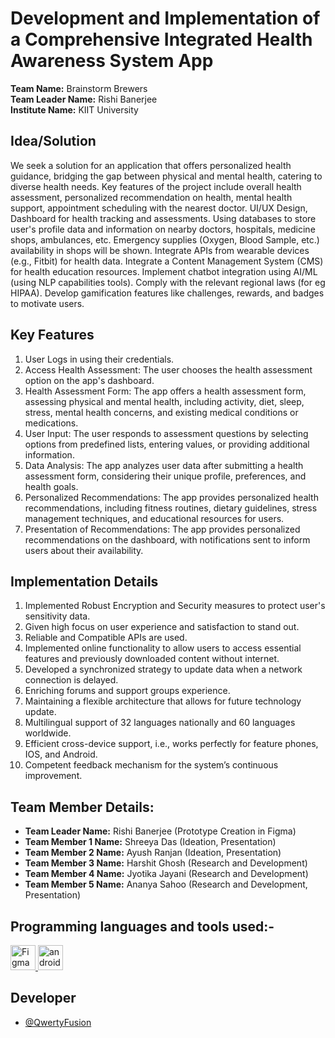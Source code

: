 # Development and Implementation of a Comprehensive Integrated Health Awareness System App

**Team Name:** Brainstorm Brewers  
**Team Leader Name:** Rishi Banerjee  
**Institute Name:** KIIT University

## Idea/Solution
We seek a solution for an application that offers personalized health guidance, bridging the gap between physical and mental health, catering to diverse health needs. Key features of the project include overall health assessment, personalized recommendation on health, mental health support, appointment scheduling with the nearest doctor. UI/UX Design, Dashboard for health tracking and assessments. Using databases to store user's profile data and information on nearby doctors, hospitals, medicine shops, ambulances, etc. Emergency supplies (Oxygen, Blood Sample, etc.) availability in shops will be shown. Integrate APIs from wearable devices (e.g., Fitbit) for health data. Integrate a Content Management System (CMS) for health education resources. Implement chatbot integration using AI/ML (using NLP capabilities tools). Comply with the relevant regional laws (for eg HIPAA). Develop gamification features like challenges, rewards, and badges to motivate users.

## Key Features
1. User Logs in using their credentials.
2. Access Health Assessment: The user chooses the health assessment option on the app's dashboard.
3. Health Assessment Form: The app offers a health assessment form, assessing physical and mental health, including activity, diet, sleep, stress, mental health concerns, and existing medical conditions or medications.
4. User Input: The user responds to assessment questions by selecting options from predefined lists, entering values, or providing additional information.
5. Data Analysis: The app analyzes user data after submitting a health assessment form, considering their unique profile, preferences, and health goals.
6. Personalized Recommendations: The app provides personalized health recommendations, including fitness routines, dietary guidelines, stress management techniques, and educational resources for users.
7. Presentation of Recommendations: The app provides personalized recommendations on the dashboard, with notifications sent to inform users about their availability.

## Implementation Details
1. Implemented Robust Encryption and Security measures to protect user's sensitivity data.
2. Given high focus on user experience and satisfaction to stand out.
3. Reliable and Compatible APIs are used.
4. Implemented online functionality to allow users to access essential features and previously downloaded content without internet.
5. Developed a synchronized strategy to update data when a network connection is delayed.
6. Enriching forums and support groups experience.
7. Maintaining a flexible architecture that allows for future technology update.
8. Multilingual support of 32 languages nationally and 60 languages worldwide.
9. Efficient cross-device support, i.e., works perfectly for feature phones, IOS, and Android.
10. Competent feedback mechanism for the system’s continuous improvement.

## Team Member Details:
- **Team Leader Name:** Rishi Banerjee (Prototype Creation in Figma)
- **Team Member 1 Name:** Shreeya Das (Ideation, Presentation)
- **Team Member 2 Name:** Ayush Ranjan (Ideation, Presentation)
- **Team Member 3 Name:** Harshit Ghosh (Research and Development)
- **Team Member 4 Name:** Jyotika Jayani (Research and Development)
- **Team Member 5 Name:** Ananya Sahoo (Research and Development, Presentation)

## Programming languages and tools used:-
<p align="left">
<a href="https://figma.com" target="_blank" rel="noreferrer"> <img src="https://github.com/QwertyFusion/SIH-2023/assets/60546350/312370e5-6520-4eb4-94b1-f086b70dfe6e" alt="Figma" width="40" height="40"/> </a> 
<a href=https://kotlinlang.org target="_blank" rel="noreferrer"> <img src=https://www.vectorlogo.zone/logos/kotlinlang/kotlinlang-icon.svg alt="android" width="40" height="40"/> </a> </p>

## Developer
*   [@QwertyFusion](https://github.com/QwertyFusion)
